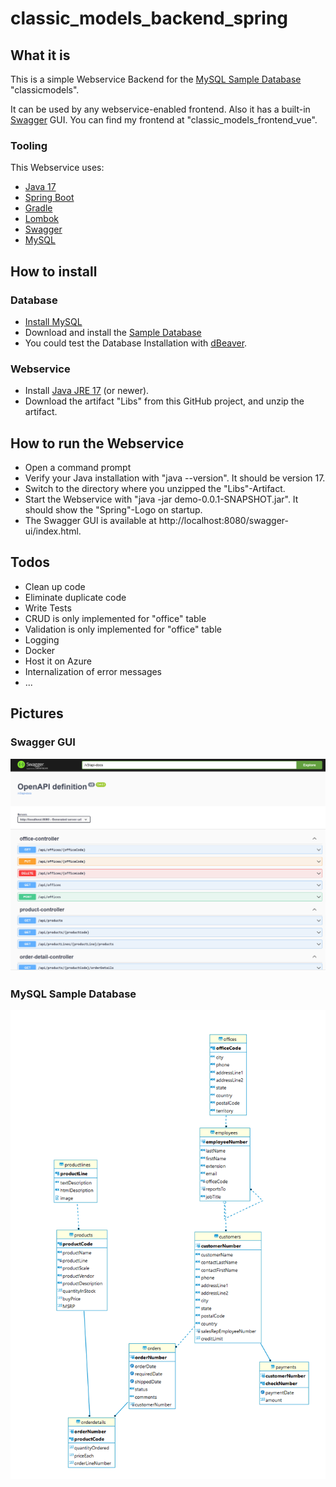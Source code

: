 # classic_models_backend_spring

## What it is
This is a simple Webservice Backend for the [MySQL Sample Database](https://www.mysqltutorial.org/mysql-sample-database.aspx) "classicmodels".

It can be used by any webservice-enabled frontend. Also it has a built-in [Swagger](https://swagger.io/) GUI.
You can find my frontend at "classic_models_frontend_vue".

### Tooling
This Webservice uses:
* [Java 17](https://www.oracle.com/java/technologies/javase/jdk17-archive-downloads.html)
* [Spring Boot](https://spring.io/projects/spring-boot)
* [Gradle](https://gradle.org/)
* [Lombok](https://projectlombok.org/) 
* [Swagger](https://swagger.io/)
* [MySQL](https://www.mysql.com/de/)

## How to install

### Database

* [Install MySQL](https://www.mysqltutorial.org/install-mysql/)
* Download and install the [Sample Database](https://www.mysqltutorial.org/mysql-sample-database.aspx)
* You could test the Database Installation with [dBeaver](https://dbeaver.io/).

### Webservice
* Install [Java JRE 17](https://www.oracle.com/java/technologies/javase/jdk17-archive-downloads.html) (or newer).
* Download the artifact "Libs" from this GitHub project, and unzip the artifact.

## How to run the Webservice
* Open a command prompt
* Verify your Java installation with "java --version". It should be version 17.
* Switch to the directory where you unzipped the "Libs"-Artifact.
* Start the Webservice with "java -jar demo-0.0.1-SNAPSHOT.jar". It should show the "Spring"-Logo on startup.
* The Swagger GUI is available at http://localhost:8080/swagger-ui/index.html.

## Todos
* Clean up code
* Eliminate duplicate code 
* Write Tests
* CRUD is only implemented for "office" table
* Validation is only implemented for "office" table
* Logging
* Docker
* Host it on Azure
* Internalization of error messages
* ...

## Pictures

### Swagger GUI
![Swagger GUI](swagger.png)


### MySQL Sample Database
![MySQL Sample Database](mysql-sample-database.png)




